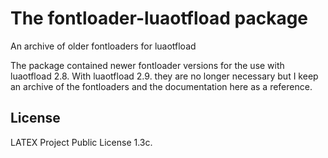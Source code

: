 # The fontloader-luaotfload package

An archive of older fontloaders for luaotfload

The package contained newer fontloader versions for the use with luaotfload 2.8. 
With luaotfload 2.9. they are no longer necessary but I keep an archive of the fontloaders and the documentation
here as a reference.

## License

LATEX Project Public License 1.3c.


